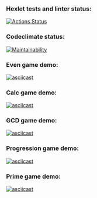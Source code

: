 ### Hexlet tests and linter status:

[![Actions Status](https://github.com/agsamkin/java-project-61/workflows/hexlet-check/badge.svg)](https://github.com/agsamkin/java-project-61/actions)

### Codeclimate status:

[![Maintainability](https://api.codeclimate.com/v1/badges/f451db6f8766d403557d/maintainability)](https://codeclimate.com/github/agsamkin/java-project-61/maintainability)

### Even game demo:

[![asciicast](https://asciinema.org/a/pAqD1vHszx0ukBrZpuaKxhQow.svg)](https://asciinema.org/a/pAqD1vHszx0ukBrZpuaKxhQow)

### Сalc game demo:

[![asciicast](https://asciinema.org/a/lbXA39C8cIeMlduvQgqZGdGzR.svg)](https://asciinema.org/a/lbXA39C8cIeMlduvQgqZGdGzR)

### GCD game demo:

[![asciicast](https://asciinema.org/a/vATF48HG9jczdPt671HaSae7S.svg)](https://asciinema.org/a/vATF48HG9jczdPt671HaSae7S)

### Progression game demo:

[![asciicast](https://asciinema.org/a/oYXy7Jm4DyfCxLDBn7ZaHsnRB.svg)](https://asciinema.org/a/oYXy7Jm4DyfCxLDBn7ZaHsnRB)

### Prime game demo:

[![asciicast](https://asciinema.org/a/58RGPj5RClEMUIy96hompwB1w.svg)](https://asciinema.org/a/58RGPj5RClEMUIy96hompwB1w)